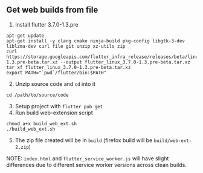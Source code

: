 ## Get web builds from file
1. Install flutter 3.7.0-1.3.pre
```
apt-get update
apt-get install -y clang cmake ninja-build pkg-config libgtk-3-dev liblzma-dev curl file git unzip xz-utils zip
curl https://storage.googleapis.com/flutter_infra_release/releases/beta/linux/flutter_linux_3.7.0-1.3.pre-beta.tar.xz --output flutter_linux_3.7.0-1.3.pre-beta.tar.xz
tar xf flutter_linux_3.7.0-1.3.pre-beta.tar.xz 
export PATH="`pwd`/flutter/bin:$PATH"
```
2. Unzip source code and `cd` into it 
```
cd /path/to/source/code
```
3. Setup project with `flutter pub get`
4. Run build web-extension script
```
chmod a+x build_web_ext.sh
./build_web_ext.sh
```
5. The zip file created will be in `build` (firefox build will be `build/web-ext-2.zip`)

NOTE: `index.html` and `flutter_service_worker.js` will have slight differences due to different service worker versions across clean builds.